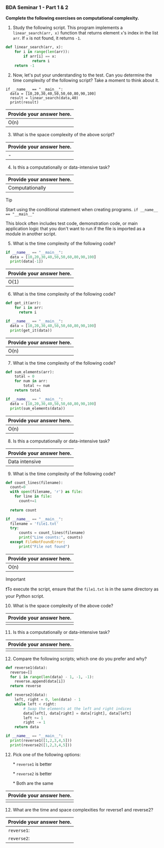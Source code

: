 ### BDA Seminar 1 - Part 1 & 2

**Complete the following exercises on computational complexity.**

1. Study the following script. This program implements a `linear_search(arr, x)` function that returns element `x`'s index in the list `arr`. If `x` is not found, it returns `-1`.

```python
def linear_search(arr, x):
    for i in range(len(arr)):
        if arr[i] == x:
            return i
    return -1
```

2. Now, let's put your understanding to the test. Can you determine the time complexity of the following script? Take a moment to think about it.

```Py
if __name__ == "__main__":
  data = [10,20,30,40,50,50,60,80,90,100]
  result = linear_search(data,40)
  print(result)
```

| Provide your answer here. |
| ------------------------- |
|  O(n)                         |

3. What is the space complexity of the above script?

| Provide your answer here. |
| ------------------------- |
|  -                         |

4. Is this a computationally or data-intensive task?

| Provide your answer here. |
| ------------------------- |
| Computationally                          |

> [!TIP]
>
> Start using the conditional statement when creating programs. `if __name__ == "__main__"`
>
> This block often includes test code, demonstration code, or main application logic that you don't want to run if the file is imported as a module in another script.

5. What is the time complexity of the following code?

```python
if __name__ == "__main__":
  data = [10,20,30,40,50,50,60,80,90,100]
  print(data[-1])
```

| Provide your answer here. |
| ------------------------- |
| O(1)                          |

6. What is the time complexity of the following code?

```python
def get_it(arr):
    for i in arr:
      return i

if __name__ == "__main__":
  data = [10,20,30,40,50,50,60,80,90,100]
  print(get_it(data))
```

| Provide your answer here. |
| ------------------------- |
| O(n)                          |

7. What is the time complexity of the following code?

```python
def sum_elements(arr):
    total = 0
    for num in arr:
        total += num
    return total

if __name__ == "__main__":
  data = [10,20,30,40,50,50,60,80,90,100]
  print(sum_elements(data))
```

| Provide your answer here. |
| ------------------------- |
| O(n)                          |

8. Is this a computationally or data-intensive task?

| Provide your answer here. |
| ------------------------- |
| Data intensive                          |

9. What is the time complexity of the following code?

```python
def count_lines(filename):
  count=0
  with open(filename, 'r') as file:
    for line in file:
      count+=1
            
  return count

if __name__ == "__main__":
  filename = 'file1.txt'
  try:
      counts = count_lines(filename)
      print("Line counts:", counts)
  except FileNotFoundError:
      print("File not found")
```

| Provide your answer here. |
| ------------------------- |
|  O(n)                         |

> [!IMPORTANT]
>
> ❗To execute the script, ensure that the `file1.txt` is in the same directory as your Python script.

10. What is the space complexity of the above code?

| Provide your answer here. |
| ------------------------- |
|                           |

11. Is this a computationally or data-intensive task?

| Provide your answer here. |
| ------------------------- |
|                           |

12. Compare the following scripts; which one do you prefer and why?

```python
def reverse1(data):
  reverse=[]
  for i in range(len(data) - 1, -1, -1):
    reverse.append(data[i])
  return reverse

def reverse2(data):
    left, right = 0, len(data) - 1
    while left < right:
        # Swap the elements at the left and right indices
        data[left], data[right] = data[right], data[left]
        left += 1
        right -= 1
    return data

if __name__ == "__main__":
  print(reverse1([1,2,3,4,5]))
  print(reverse2([1,2,3,4,5]))
```

12. Pick one of the following options:

    \* `reverse1` is better

    \* `reverse2` is better

    \* Both are the same

| Provide your answer here. |
| ------------------------- |
|                           |

12. What are the time and space complexities for reverse1 and reverse2?

| Provide your answer here. |
| ------------------------- |
| `reverse1`:               |
| `reverse2`:               |


